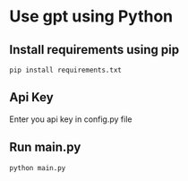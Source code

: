 # Use gpt using Python

## Install requirements using pip

```pip install requirements.txt```
## Api Key
Enter you api key in config.py file

## Run main.py

```python main.py```



